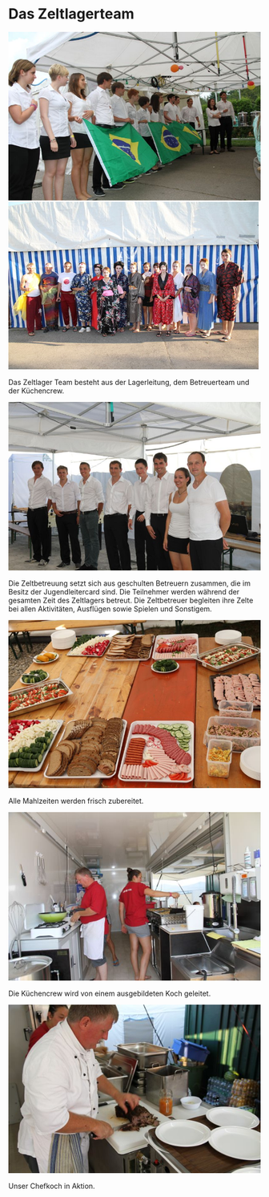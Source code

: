 # Das Zeltlagerteam

<div class="row">
	<div class="col">
		<img src="/static/img/team/TeamBrasilien.jpg" alt="Ü-Abend Brasilien">
	</div>
	<div class="col">
		<img src="/static/img/team/TeamJapan.jpg" alt="Ü-Abend Japan">
	</div>
</div>


Das Zeltlager Team besteht aus der Lagerleitung, dem Betreuerteam und der Küchencrew.

![Ü-Abend England](/static/img/team/TeamKellner.jpg)

Die Zeltbetreuung setzt sich aus geschulten Betreuern zusammen, die im Besitz der Jugendleitercard sind. Die Teilnehmer werden während der gesamten Zeit des Zeltlagers betreut. Die Zeltbetreuer begleiten ihre Zelte bei allen Aktivitäten, Ausflügen sowie Spielen und Sonstigem.

![Frische Brotzeit](/static/img/team/EssenBrotzeit.jpg)

Alle Mahlzeiten werden frisch zubereitet.

![Unser Küchenteam](/static/img/team/TeamKueche.jpg)

Die Küchencrew wird von einem ausgebildeten Koch geleitet.

![Unser Koch Thomas](/static/img/team/TeamThomas.jpg)

Unser Chefkoch in Aktion.

